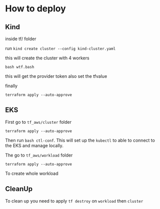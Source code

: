 # How to deploy

## Kind

inside tf/ folder

run `kind create cluster --config kind-cluster.yaml`

this will create the cluster with 4 workers

`bash wtf.bash`

this will get the provider token also set the tfvalue

finally

`terraform apply --auto-approve`

## EKS

First go to `tf_aws/cluster` folder

`terraform apply --auto-approve`

Then run `bash ctl-conf`. This will set up the `kubectl` to able to connect to the EKS and manage locally.

The go to `tf_aws/workload` folder

`terraform apply --auto-approve`

To create whole workload

## CleanUp

To clean up you need to apply `tf destroy` on `workload` then `cluster`

